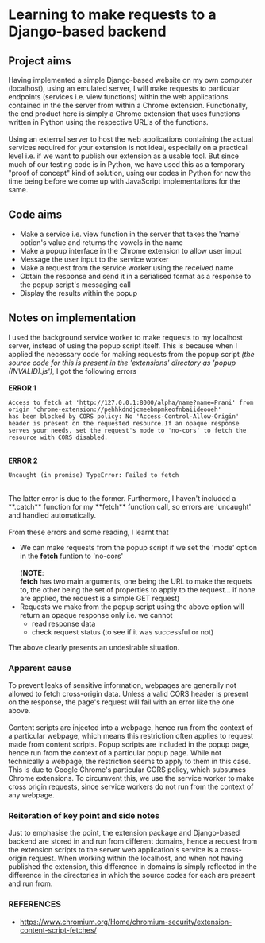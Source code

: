 # Learning to make requests to a Django-based backend
## Project aims
Having implemented a simple Django-based website on my own computer (localhost), using an emulated server, I will make requests to particular endpoints (services i.e. view functions) within the web applications contained in the the server from within a Chrome extension. Functionally, the end product here is simply a Chrome extension that uses functions written in Python using the respective URL's of the functions.
<br><br>
Using an external server to host the web applications containing the actual services required for your extension is not ideal, especially on a practical level i.e. if we want to publish our extension as a usable tool. But since much of our testing code is in Python, we have used this as a temporary "proof of concept" kind of solution, using our codes in Python for now the time being before we come up with JavaScript implementations for the same.

## Code aims
- Make a service i.e. view function in the server that takes the 'name' option's value and returns the vowels in the name
- Make a popup interface in the Chrome extension to allow user input
- Message the user input to the service worker
- Make a request from the service worker using the received name
- Obtain the response and send it in a serialised format as a response to the popup script's messaging call
- Display the results within the popup

## Notes on implementation
I used the background service worker to make requests to my localhost server, instead of using the popup script itself. This is because when I applied the necessary code for making requests from the popup script _(the source code for this is present in the 'extensions' directory as 'popup (INVALID).js')_, I got the following errors<br>
<br>**ERROR 1**<br>
```
Access to fetch at 'http://127.0.0.1:8000/alpha/name?name=Prani' from origin 'chrome-extension://pehhkdndjcmeebmpmkeofnbaiideooeh' 
has been blocked by CORS policy: No 'Access-Control-Allow-Origin' header is present on the requested resource.If an opaque response 
serves your needs, set the request's mode to 'no-cors' to fetch the resource with CORS disabled.
```
<br>**ERROR 2**<br>
```
Uncaught (in promise) TypeError: Failed to fetch
```
<br>
The latter error is due to the former. Furthermore, I haven't included a **.catch** function for my **fetch** function call, so errors are 'uncaught' and handled automatically.
<br><br>
From these errors and some reading, I learnt that

-  We can make requests from the popup script if we set the 'mode' option in the **fetch** funtion to 'no-cors'<br><br>(**NOTE**:<br> **fetch** has two main arguments, one being the URL to make the requets to, the other being the set of properties to apply to the request... if none are applied, the request is a simple GET request)
-  Requests we make from the popup script using the above option will return an opaque response only i.e. we cannot
    -  read response data
    -  check request status (to see if it was successful or not)

The above clearly presents an undesirable situation.

### Apparent cause
To prevent leaks of sensitive information, webpages are generally not allowed to fetch cross-origin data. Unless a valid CORS header is present on the response, the page's request will fail with an error like the one above.
<br><br>
Content scripts are injected into a webpage, hence run from the context of a particular webpage, which means this restriction often applies to request made from content scripts. Popup scripts are included in the popup page, hence run from the context of a particular popup page. While not technically a webpage, the restriction seems to apply to them in this case. This is due to Google Chrome's particular CORS policy, which subsumes Chrome extensions. To circumvent this, we use the service worker to make cross origin requests, since service workers do not run from the context of any webpage.

### Reiteration of key point and side notes
Just to emphasise the point, the extension package and Django-based backend are stored in and run from different domains, hence a request from the extension scripts to the server web application's service is a cross-origin request. When working within the localhost, and when not having published the extension, this difference in domains is simply reflected in the difference in the directories in which the source codes for each are present and run from.

### REFERENCES
- https://www.chromium.org/Home/chromium-security/extension-content-script-fetches/
